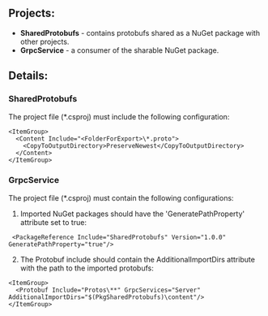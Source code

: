 ## Projects:

- **SharedProtobufs** - contains protobufs shared as a NuGet package with other projects.
- **GrpcService** -  a consumer of the sharable NuGet package.

## Details:
### SharedProtobufs

The project file (*.csproj) must include the following configuration:
```
<ItemGroup>
  <Content Include="<FolderForExport>\*.proto">
    <CopyToOutputDirectory>PreserveNewest</CopyToOutputDirectory>
  </Content>
</ItemGroup>
```
### GrpcService

The project file (*.csproj) must contain the following configurations:

1. Imported NuGet packages should have the 'GeneratePathProperty' attribute set to true:
```
 <PackageReference Include="SharedProtobufs" Version="1.0.0" GeneratePathProperty="true"/>
```
2. The Protobuf include should contain the AdditionalImportDirs attribute with the path to the imported protobufs:
```
<ItemGroup>
  <Protobuf Include="Protos\**" GrpcServices="Server" AdditionalImportDirs="$(PkgSharedProtobufs)\content"/>
</ItemGroup>
```
